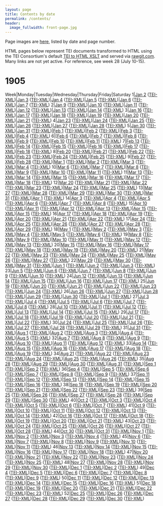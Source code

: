 ```yaml
---
layout: page
title: Contents by date
permalink: /contents/
header:
  image_fullwidth: front-page.jpg
---
```

Page images are [here](https://github.com/dig-eg-gaz/page-images), listed by date and page number.

HTML pages below represent TEI documents transformed to HTML using the TEI Consortium's default [TEI to HTML XSLT](http://www.tei-c.org/release/doc/tei-xsl/) and served via [rawgit.com](http://rawgit.com). Many links are not yet active. For reference, see week 28 (July 10-15).

# 1905

Week|Monday|Tuesday|Wednesday|Thursday|Friday|Saturday
1|[Jan 2]() ([TEI-XML]())|[Jan 3]() ([TEI-XML]())|[Jan 4]() ([TEI-XML]())|[Jan 5]() ([TEI-XML]())|[Jan 6]() ([TEI-XML]())|[Jan 7]() ([TEI-XML]())
2|[Jan 9]() ([TEI-XML]())|[Jan 10]() ([TEI-XML]())|[Jan 11]() ([TEI-XML]())|[Jan 12]() ([TEI-XML]())|[Jan 13]() ([TEI-XML]())|[Jan 14]() ([TEI-XML]())
3|[Jan 16]() ([TEI-XML]())|[Jan 17]() ([TEI-XML]())|[Jan 18]() ([TEI-XML]())|[Jan 19]() ([TEI-XML]())|[Jan 20]() ([TEI-XML]())|[Jan 21]() ([TEI-XML]())
4|[Jan 23]() ([TEI-XML]())|[Jan 24]() ([TEI-XML]())|[Jan 25]() ([TEI-XML]())|[Jan 26]() ([TEI-XML]())|[Jan 27]() ([TEI-XML]())|[Jan 28]() ([TEI-XML]())
5|[Jan 30]() ([TEI-XML]())|[Jan 31]() ([TEI-XML]())|[Feb 1]() ([TEI-XML]())|[Feb 2]() ([TEI-XML]())|[Feb 3]() ([TEI-XML]())|[Feb 4]() ([TEI-XML]())
6|[[Feb 6]() ([TEI-XML]())|[Feb 7]() ([TEI-XML]())|[Feb 8]() ([TEI-XML]())|[Feb 9]() ([TEI-XML]())|[Feb 10]() ([TEI-XML]())|[Feb 11]() ([TEI-XML]())
7|[Feb 13]() ([TEI-XML]())|[Feb 14]() ([TEI-XML]())|[Feb 15]() ([TEI-XML]())|[Feb 16]() ([TEI-XML]())|[Feb 17]() ([TEI-XML]())|[Feb 18]() ([TEI-XML]())
8|[Feb 20]() ([TEI-XML]())|[Feb 21]() ([TEI-XML]())|[Feb 22]() ([TEI-XML]())|[Feb 23]() ([TEI-XML]())|[Feb 24]() ([TEI-XML]())|[Feb 25]() ([TEI-XML]())
9|[Feb 27]() ([TEI-XML]())|[Feb 28]() ([TEI-XML]())|[Mar 1]() ([TEI-XML]())|[Mar 2]() ([TEI-XML]())|[Mar 3]() ([TEI-XML]())|[Mar 4]() ([TEI-XML]())
10|[Mar 6]() ([TEI-XML]())|[Mar 7]() ([TEI-XML]())|[Mar 8]() ([TEI-XML]())|[Mar 9]() ([TEI-XML]())|[Mar 10]() ([TEI-XML]())|[Mar 11]() ([TEI-XML]())
11|[Mar 13]() ([TEI-XML]())|[Mar 14]() ([TEI-XML]())|[Mar 15]() ([TEI-XML]())|[Mar 16]() ([TEI-XML]())|[Mar 17]() ([TEI-XML]())|[Mar 18]() ([TEI-XML]())
12|[Mar 20]() ([TEI-XML]())|[Mar 21]() ([TEI-XML]())|[Mar 22]() ([TEI-XML]())|[Mar 23]() ([TEI-XML]())|[Mar 24]() ([TEI-XML]())|[Mar 25]() ([TEI-XML]())
13|[Mar 27]() ([TEI-XML]())|[Mar 28]() ([TEI-XML]())|[Mar 29]() ([TEI-XML]())|[Mar 30]() ([TEI-XML]())|[Mar 31]() ([TEI-XML]())|[Apr 1]() ([TEI-XML]())
14|[Apr 3]() ([TEI-XML]())|[Apr 4]() ([TEI-XML]())|[Apr 5]() ([TEI-XML]())|[Apr 6]() ([TEI-XML]())|[Apr 7]() ([TEI-XML]())|[Apr 8]() ([TEI-XML]())
15|[Apr 10]() ([TEI-XML]())|[Apr 11]() ([TEI-XML]())|[Apr 12]() ([TEI-XML]())|[Apr 13]() ([TEI-XML]())|[Apr 15]() ([TEI-XML]())|[Apr 15]() ([TEI-XML]())
16|[Apr 17]() ([TEI-XML]())|[Apr 18]() ([TEI-XML]())|[Apr 19]() ([TEI-XML]())|[Apr 20]() ([TEI-XML]())|[Apr 21]() ([TEI-XML]())|[Apr 22]() ([TEI-XML]())
17|[Apr 24]() ([TEI-XML]())|[Apr 25]() ([TEI-XML]())|[Apr 26]() ([TEI-XML]())|[Apr 27]() ([TEI-XML]())|[Apr 28]() ([TEI-XML]())|[Apr 29]() ([TEI-XML]())
18|[May 1]() ([TEI-XML]())|[May 2]() ([TEI-XML]())|[May 3]() ([TEI-XML]())|[May 4]() ([TEI-XML]())|[May 5]() ([TEI-XML]())|[May 6]() ([TEI-XML]())
19|[May 8]() ([TEI-XML]())|[May 9]() ([TEI-XML]())|[May 10]() ([TEI-XML]())|[May 11]() ([TEI-XML]())|[May 12]() ([TEI-XML]())|[May 13]() ([TEI-XML]())
20|[May 15]() ([TEI-XML]())|[May 16]() ([TEI-XML]())|[May 17]() ([TEI-XML]())|[May 18]() ([TEI-XML]())|[May 19]() ([TEI-XML]())|[May 20]() ([TEI-XML]())
21|[May 22]() ([TEI-XML]())|[May 23]() ([TEI-XML]())|[May 24]() ([TEI-XML]())|[May 25]() ([TEI-XML]())|[May 26]() ([TEI-XML]())|[May 27]() ([TEI-XML]())
22|[May 29]() ([TEI-XML]())|[May 30]() ([TEI-XML]())|[May 31]() ([TEI-XML]())|[Jun 1]() ([TEI-XML]())|[Jun 2]() ([TEI-XML]())|[Jun 3]() ([TEI-XML]())
23|[Jun 5]() ([TEI-XML]())|[Jun 6]() ([TEI-XML]())|[Jun 7]() ([TEI-XML]())|[Jun 8]() ([TEI-XML]())|[Jun 9]() ([TEI-XML]())|[Jun 10]() ([TEI-XML]())
24|[Jun 12]() ([TEI-XML]())|[Jun 13]() ([TEI-XML]())|[Jun 14]() ([TEI-XML]())|[Jun 15]() ([TEI-XML]())|[Jun 16]() ([TEI-XML]())|[Jun 17]() ([TEI-XML]())
25|[Jun 19]() ([TEI-XML]())|[Jun 20]() ([TEI-XML]())|[Jun 21]() ([TEI-XML]())|[Jun 22]() ([TEI-XML]())|[Jun 23]() ([TEI-XML]())|[Jun 24]() ([TEI-XML]())
26|[Jun 26]() ([TEI-XML]())|[Jun 27]() ([TEI-XML]())|[Jun 28]() ([TEI-XML]())|[Jun 29]() ([TEI-XML]())|[Jun 30]() ([TEI-XML]())|[Jul 1]() ([TEI-XML]())
27|[Jul 3]() ([TEI-XML]())|[Jul 4]() ([TEI-XML]())|[Jul 5]() ([TEI-XML]())|[Jul 6]() ([TEI-XML]())|[Jul 7]() ([TEI-XML]())|[Jul 8]() ([TEI-XML]())
28|[Jul 10](https://cdn.rawgit.com/dig-eg-gaz/content/master/1905-07-10.html) ([TEI-XML](https://cdn.rawgit.com/dig-eg-gaz/content/master/1905-07-10.xml))|[Jul 11](https://cdn.rawgit.com/dig-eg-gaz/content/master/1905-07-11.html) ([TEI-XML](https://cdn.rawgit.com/dig-eg-gaz/content/master/1905-07-11.xml))|[Jul 12](https://cdn.rawgit.com/dig-eg-gaz/content/master/1905-07-12.html) ([TEI-XML](https://cdn.rawgit.com/dig-eg-gaz/content/master/1905-07-12.xml))|[Jul 13](https://cdn.rawgit.com/dig-eg-gaz/content/master/1905-07-13.html) ([TEI-XML](https://cdn.rawgit.com/dig-eg-gaz/content/master/1905-07-13.xml))|[Jul 14](https://cdn.rawgit.com/dig-eg-gaz/content/master/1905-07-14.html) ([TEI-XML](https://cdn.rawgit.com/dig-eg-gaz/content/master/1905-07-14.xml))|[Jul 15](https://cdn.rawgit.com/dig-eg-gaz/content/master/1905-07-15.html) ([TEI-XML](https://cdn.rawgit.com/dig-eg-gaz/content/master/1905-07-15.xml))
29|[Jul 17]() ([TEI-XML]())|[Jul 18]() ([TEI-XML]())|[Jul 19]() ([TEI-XML]())|[Jul 20]() ([TEI-XML]())|[Jul 21]() ([TEI-XML]())|[Jul 22]() ([TEI-XML]())
30|[Jul 24]() ([TEI-XML]())|[Jul 25]() ([TEI-XML]())|[Jul 26]() ([TEI-XML]())|[Jul 27]() ([TEI-XML]())|[Jul 28]() ([TEI-XML]())|[Jul 29]() ([TEI-XML]())
31|[Jul 31]() ([TEI-XML]())|[Aug 1]() ([TEI-XML]())|[Aug 2]() ([TEI-XML]())|[Aug 3]() ([TEI-XML]())|[Aug 4]() ([TEI-XML]())|[Aug 5]() ([TEI-XML]())
32|[Aug 7]() ([TEI-XML]())|[Aug 8]() ([TEI-XML]())|[Aug 9]() ([TEI-XML]())|[Aug 10]() ([TEI-XML]())|[Aug 11]() ([TEI-XML]())|[Aug 12]() ([TEI-XML]())
33|[Aug 14]() ([TEI-XML]())|[Aug 15]() ([TEI-XML]())|[Aug 16]() ([TEI-XML]())|[Aug 17]() ([TEI-XML]())|[Aug 18]() ([TEI-XML]())|[Aug 19]() ([TEI-XML]())
34|[Aug 21]() ([TEI-XML]())|[Aug 22]() ([TEI-XML]())|[Aug 23]() ([TEI-XML]())|[Aug 24]() ([TEI-XML]())|[Aug 25]() ([TEI-XML]())|[Aug 26]() ([TEI-XML]())
35|[Aug 28]() ([TEI-XML]())|[Aug 29]() ([TEI-XML]())|[Aug 30]() ([TEI-XML]())|[Aug 31]() ([TEI-XML]())|[Sep 1]() ([TEI-XML]())|[Sep 2]() ([TEI-XML]())
36|[Sep 4]() ([TEI-XML]())|[Sep 5]() ([TEI-XML]())|[Sep 6]() ([TEI-XML]())|[Sep 7]() ([TEI-XML]())|[Sep 8]() ([TEI-XML]())|[Sep 9]() ([TEI-XML]())
37|[Sep 11]() ([TEI-XML]())|[Sep 12]() ([TEI-XML]())|[Sep 13]() ([TEI-XML]())|[Sep 14]() ([TEI-XML]())|[Sep 15]() ([TEI-XML]())|[Sep 16]() ([TEI-XML]())
38|[Sep 18]() ([TEI-XML]())|[Sep 19]() ([TEI-XML]())|[Sep 20]() ([TEI-XML]())|[Sep 21]() ([TEI-XML]())|[Sep 22]() ([TEI-XML]())|[Sep 23]() ([TEI-XML]())
39|[Sep 25]() ([TEI-XML]())|[Sep 26]() ([TEI-XML]())|[Sep 27]() ([TEI-XML]())|[Sep 28]() ([TEI-XML]())|[Sep 29]() ([TEI-XML]())|[Sep 30]() ([TEI-XML]())
40|[Oct 2]() ([TEI-XML]())|[Oct 3]() ([TEI-XML]())|[Oct 4]() ([TEI-XML]())|[Oct 5]() ([TEI-XML]())|[Oct 6]() ([TEI-XML]())|[Oct 7]() ([TEI-XML]())
41|[Oct 9]() ([TEI-XML]())|[Oct 10]() ([TEI-XML]())|[Oct 11]() ([TEI-XML]())|[Oct 12]() ([TEI-XML]())|[Oct 13]() ([TEI-XML]())|[Oct 14]() ([TEI-XML]())
42|[Oct 16]() ([TEI-XML]())|[Oct 17]() ([TEI-XML]())|[Oct 18]() ([TEI-XML]())|[Oct 19]() ([TEI-XML]())|[Oct 20]() ([TEI-XML]())|[Oct 21]() ([TEI-XML]())
43|[Oct 23]() ([TEI-XML]())|[Oct 24]() ([TEI-XML]())|[Oct 25]() ([TEI-XML]())|[Oct 26]() ([TEI-XML]())|[Oct 27]() ([TEI-XML]())|[Oct 28]() ([TEI-XML]())
44|[Oct 30]() ([TEI-XML]())|[Oct 31]() ([TEI-XML]())|[Nov 1]() ([TEI-XML]())|[Nov 2]() ([TEI-XML]())|[Nov 3]() ([TEI-XML]())|[Nov 4]() ([TEI-XML]())
45|[Nov 6]() ([TEI-XML]())|[Nov 7]() ([TEI-XML]())|[Nov 8]() ([TEI-XML]())|[Nov 9]() ([TEI-XML]())|[Nov 10]() ([TEI-XML]())|[Nov 11]() ([TEI-XML]())
46|[Nov 13]() ([TEI-XML]())|[Nov 14]() ([TEI-XML]())|[Nov 15]() ([TEI-XML]())|[Nov 16]() ([TEI-XML]())|[Nov 17]() ([TEI-XML]())|[Nov 18]() ([TEI-XML]())
47|[Nov 20]() ([TEI-XML]())|[Nov 21]() ([TEI-XML]())|[Nov 22]() ([TEI-XML]())|[Nov 23]() ([TEI-XML]())|[Nov 24]() ([TEI-XML]())|[Nov 25]() ([TEI-XML]())
48|[Nov 27]() ([TEI-XML]())|[Nov 28]() ([TEI-XML]())|[Nov 29]() ([TEI-XML]())|[Nov 30]() ([TEI-XML]())|[Dec 1]() ([TEI-XML]())|[Dec 2]() ([TEI-XML]())
49|[Dec 4]() ([TEI-XML]())|[Dec 5]() ([TEI-XML]())|[Dec 6]() ([TEI-XML]())|[Dec 7]() ([TEI-XML]())|[Dec 8]() ([TEI-XML]())|[Dec 9]() ([TEI-XML]())
50|[Dec 11]() ([TEI-XML]())|[Dec 12]() ([TEI-XML]())|[Dec 13]() ([TEI-XML]())|[Dec 14]() ([TEI-XML]())|[Dec 15]() ([TEI-XML]())|[Dec 16]() ([TEI-XML]())
51|[Dec 18]() ([TEI-XML]())|[Dec 19]() ([TEI-XML]())|[Dec 20]() ([TEI-XML]())|[Dec 21]() ([TEI-XML]())|[Dec 22]() ([TEI-XML]())|[Dec 23]() ([TEI-XML]())
52|[Dec 25]() ([TEI-XML]())|[Dec 26]() ([TEI-XML]())|[Dec 27]() ([TEI-XML]())|[Dec 28]() ([TEI-XML]())|[Dec 29]() ([TEI-XML]())|[Dec 30]() ([TEI-XML]())
